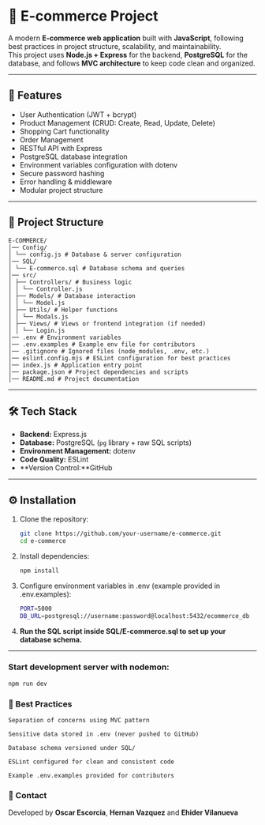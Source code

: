 # 🛒 E-commerce Project

A modern **E-commerce web application** built with **JavaScript**, following best practices in project structure, scalability, and maintainability.  
This project uses **Node.js + Express** for the backend, **PostgreSQL** for the database, and follows **MVC architecture** to keep code clean and organized.

---

## 🚀 Features

- User Authentication (JWT + bcrypt)
- Product Management (CRUD: Create, Read, Update, Delete)
- Shopping Cart functionality
- Order Management
- RESTful API with Express
- PostgreSQL database integration
- Environment variables configuration with dotenv
- Secure password hashing
- Error handling & middleware
- Modular project structure

---

## 📂 Project Structure

```
E-COMMERCE/
│── Config/
│ └── config.js # Database & server configuration
│── SQL/
│ └── E-commerce.sql # Database schema and queries
│── src/
│ ├── Controllers/ # Business logic
│ │ └── Controller.js
│ ├── Models/ # Database interaction
│ │ └── Model.js
│ ├── Utils/ # Helper functions
│ │ └── Modals.js
│ ├── Views/ # Views or frontend integration (if needed)
│ │ └── Login.js
│── .env # Environment variables
│── .env.examples # Example env file for contributors
│── .gitignore # Ignored files (node_modules, .env, etc.)
│── eslint.config.mjs # ESLint configuration for best practices
│── index.js # Application entry point
│── package.json # Project dependencies and scripts
│── README.md # Project documentation
```

---

## 🛠️ Tech Stack

- **Backend:** Express.js  
- **Database:** PostgreSQL (`pg` library + raw SQL scripts)  
- **Environment Management:** dotenv  
- **Code Quality:** ESLint  
- **Version Control:**GitHub  

---

## ⚙️ Installation

1. Clone the repository:

   ```bash
   git clone https://github.com/your-username/e-commerce.git
   cd e-commerce
   ```

2. Install dependencies:

   ```bash
   npm install
   ```

3. Configure environment variables in .env (example provided in .env.examples):

   ```bash
   PORT=5000
   DB_URL=postgresql://username:password@localhost:5432/ecommerce_db
   ```

4. **Run the SQL script inside SQL/E-commerce.sql to set up your database schema.**

---

### Start development server with nodemon:

   ```bash
   npm run dev
   ```

### 🧩 Best Practices

```
Separation of concerns using MVC pattern

Sensitive data stored in .env (never pushed to GitHub)

Database schema versioned under SQL/

ESLint configured for clean and consistent code

Example .env.examples provided for contributors

```

### 📧 Contact

Developed by **Oscar Escorcia**, **Hernan Vazquez** and **Ehider Vilanueva**